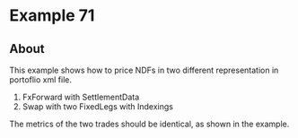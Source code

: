 ﻿# Example 71

## About
This example shows how to price NDFs in two different representation in portoflio xml file.

1. FxForward with SettlementData
2. Swap with two FixedLegs with Indexings

The metrics of the two trades should be identical, as shown in the example.
